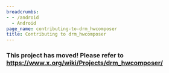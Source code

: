```yaml
---
breadcrumbs:
- - /android
  - Android
page_name: contributing-to-drm_hwcomposer
title: Contributing to drm_hwcomposer
---
```


### This project has moved! Please refer to <https://www.x.org/wiki/Projects/drm_hwcomposer/>
